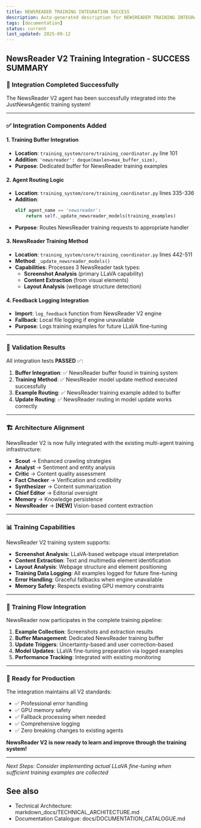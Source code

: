 ```yaml
---
title: NEWSREADER TRAINING INTEGRATION SUCCESS
description: Auto-generated description for NEWSREADER TRAINING INTEGRATION SUCCESS
tags: [documentation]
status: current
last_updated: 2025-09-12
---
```


## NewsReader V2 Training Integration - SUCCESS SUMMARY

### 🎯 **Integration Completed Successfully** 

The NewsReader V2 agent has been successfully integrated into the JustNewsAgentic training system!

---

### ✅ **Integration Components Added**

#### 1. Training Buffer Integration
- **Location**: `training_system/core/training_coordinator.py` line 101
- **Addition**: `'newsreader': deque(maxlen=max_buffer_size),`
- **Purpose**: Dedicated buffer for NewsReader training examples

#### 2. Agent Routing Logic
- **Location**: `training_system/core/training_coordinator.py` lines 335-336  
- **Addition**:
  ```python
  elif agent_name == 'newsreader':
      return self._update_newsreader_models(training_examples)
  ```
- **Purpose**: Routes NewsReader training requests to appropriate handler

#### 3. NewsReader Training Method  
- **Location**: `training_system/core/training_coordinator.py` lines 442-511
- **Method**: `_update_newsreader_models()`
- **Capabilities**: Processes 3 NewsReader task types:
  - **Screenshot Analysis** (primary LLaVA capability)
  - **Content Extraction** (from visual elements)  
  - **Layout Analysis** (webpage structure detection)

#### 4. Feedback Logging Integration
- **Import**: `log_feedback` function from NewsReader V2 engine
- **Fallback**: Local file logging if engine unavailable
- **Purpose**: Logs training examples for future LLaVA fine-tuning

---

### 🧪 **Validation Results**

All integration tests **PASSED** ✅:

1. **Buffer Integration**: ✅ NewsReader buffer found in training system
2. **Training Method**: ✅ NewsReader model update method executed successfully  
3. **Example Routing**: ✅ NewsReader training example added to buffer
4. **Update Routing**: ✅ NewsReader routing in model update works correctly

---

### 🏗️ **Architecture Alignment**

NewsReader V2 is now fully integrated with the existing multi-agent training infrastructure:

- **Scout** → Enhanced crawling strategies
- **Analyst** → Sentiment and entity analysis  
- **Critic** → Content quality assessment
- **Fact Checker** → Verification and credibility
- **Synthesizer** → Content summarization
- **Chief Editor** → Editorial oversight
- **Memory** → Knowledge persistence
- **NewsReader** → **[NEW]** Vision-based content extraction

---

### 📊 **Training Capabilities**

NewsReader V2 training system supports:

- **Screenshot Analysis**: LLaVA-based webpage visual interpretation
- **Content Extraction**: Text and multimedia element identification  
- **Layout Analysis**: Webpage structure and element positioning
- **Training Data Logging**: All examples logged for future fine-tuning
- **Error Handling**: Graceful fallbacks when engine unavailable
- **Memory Safety**: Respects existing GPU memory constraints

---

### 🔄 **Training Flow Integration** 

NewsReader now participates in the complete training pipeline:

1. **Example Collection**: Screenshots and extraction results
2. **Buffer Management**: Dedicated NewsReader training buffer
3. **Update Triggers**: Uncertainty-based and user correction-based
4. **Model Updates**: LLaVA fine-tuning preparation via logged examples
5. **Performance Tracking**: Integrated with existing monitoring

---

### 🚀 **Ready for Production**

The integration maintains all V2 standards:
- ✅ Professional error handling
- ✅ GPU memory safety
- ✅ Fallback processing when needed
- ✅ Comprehensive logging  
- ✅ Zero breaking changes to existing agents

**NewsReader V2 is now ready to learn and improve through the training system!**

---

*Next Steps: Consider implementing actual LLaVA fine-tuning when sufficient training examples are collected*

## See also

- Technical Architecture: markdown_docs/TECHNICAL_ARCHITECTURE.md
- Documentation Catalogue: docs/DOCUMENTATION_CATALOGUE.md

